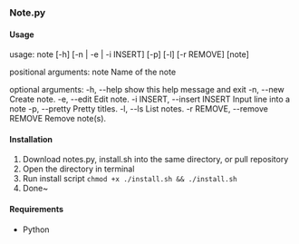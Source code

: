 ### Note.py
#### Usage

usage: note [-h] [-n | -e | -i INSERT] [-p] [-l] [-r REMOVE] [note]

positional arguments:
  note                  Name of the note

optional arguments:
  -h, --help            show this help message and exit
  -n, --new             Create note.
  -e, --edit            Edit note.
  -i INSERT, --insert INSERT
                        Input line into a note
  -p, --pretty          Pretty titles.
  -l, --ls              List notes.
  -r REMOVE, --remove REMOVE
                        Remove note(s).

#### Installation

1. Download notes.py, install.sh into the same directory, or pull repository
2. Open the directory in terminal
3. Run install script `chmod +x ./install.sh && ./install.sh`
4. Done~

#### Requirements
* Python

